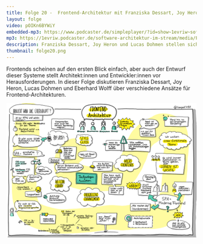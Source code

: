 ```yaml
---
title: Folge 20 -  Frontend-Architektur mit Franziska Dessart, Joy Heron und Lucas Dohmen
layout: folge
video: pOIKn6BYWiY
embedded-mp3: https://www.podcaster.de/simpleplayer/?id=show~1evriw~software-architektur-im-stream~pod-5fba773e3ff3d325164719&v=1606236880
mp3: https://1evriw.podcaster.de/software-architektur-im-stream/media/Frontend.mp3
description: Franziska Dessart, Joy Heron und Lucas Dohmen stellen sich verschiedenen Fragen zu Frontend-Architekturen
thumbnail: folge20.png
---
```


Frontends scheinen auf den ersten Blick einfach, aber auch der Entwurf
dieser Systeme stellt Architekt:innen und Entwickler:innen vor
Herausforderungen. In dieser Folge diskutieren Franziska Dessart, Joy
Heron, Lucas Dohmen und Eberhard Wolff über verschiedene Ansätze für
Frontend-Architekturen.

![Sketchnote](/sketchnotes/folge20.png "Sketchnote")
